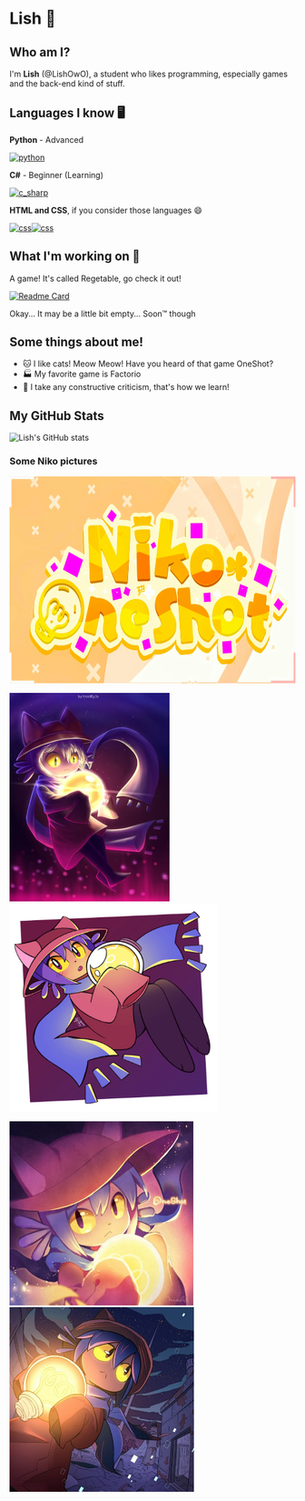 # Lish 👋

## Who am I?
I'm **Lish** (@LishOwO), a student who likes programming, especially games and the back-end kind of stuff.

## Languages I know 🖥️

**Python** - Advanced

[<img src="https://cdn3.emoji.gg/emojis/1887_python.png" width="64px" height="64px" alt="python">](https://www.python.org)

**C#** - Beginner (Learning)

[<img src="https://upload.wikimedia.org/wikipedia/commons/b/bd/Logo_C_sharp.svg" height="64px" alt="c_sharp">](https://dotnet.microsoft.com/en-us/learn/csharp)

**HTML and CSS**, if you consider those languages 😄

[<img src="https://upload.wikimedia.org/wikipedia/commons/d/d5/CSS3_logo_and_wordmark.svg" height="64px" alt="css">](https://html.com/)[<img src="https://upload.wikimedia.org/wikipedia/commons/6/61/HTML5_logo_and_wordmark.svg" height="64px" alt="css">](https://html.com/)

## What I'm working on 🚀

A game! It's called Regetable, go check it out!

[![Readme Card](https://github-readme-stats.vercel.app/api/pin/?username=AgrouAgrou-org&repo=regetable&theme=radical)](https://github.com/agrouagrou-org/regetable)

Okay... It may be a little bit empty... Soon™ though

## Some things about me!
- 🐱 I like cats! Meow Meow! Have you heard of that game OneShot?
- 🏭 My favorite game is Factorio
- 💬 I take any constructive criticism, that's how we learn!

## My GitHub Stats
![Lish's GitHub stats](https://github-readme-stats.vercel.app/api?username=lishowo&show_icons=true&theme=radical)

### Some Niko pictures
<img src="https://github.com/LishOwO/LishOwO/blob/e17c8f453d9f9f5e9f986114ec033eb3e12398c3/niko_logo.jpeg" width="649px" height="364px">

<img src="https://github.com/LishOwO/LishOwO/blob/e17c8f453d9f9f5e9f986114ec033eb3e12398c3/niko_picture1.jpg" width="282px" height="367px"><img src="https://github.com/LishOwO/LishOwO/blob/571dbf171b9e5ea4fd21a44d6b1c43e9c8789d3e/niko_picture4.jpg" width="367px" height="367px">

<img src="https://github.com/LishOwO/LishOwO/blob/05241ebbdf28f1932b4236d4699c1236f58c0dd4/niko_picture2.jpg" width="324px" height="324px"><img src="https://github.com/LishOwO/LishOwO/blob/05241ebbdf28f1932b4236d4699c1236f58c0dd4/niko_picture3.jpg" width="325px" height="325px">



<!--
**LishOwO/LishOwO** is a ✨ _special_ ✨ repository because its `README.md` (this file) appears on your GitHub profile.

Here are some ideas to get you started:

- 🔭 I’m currently working on ...
- 🌱 I’m currently learning ...
- 👯 I’m looking to collaborate on ...
- 🤔 I’m looking for help with ...
- 💬 Ask me about ...
- 📫 How to reach me: ...
- 😄 Pronouns: ...
- ⚡ Fun fact: ...
-->
